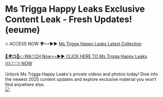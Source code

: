 # Ms Trigga Happy Leaks Exclusive Content Leak - Fresh Updates! (eeume)

🔥 ACCESS NOW 🌍==►► <a href="https://tinyurl.com/kvy9nzfs" rel="nofollow">Ms Trigga Happy Leaks Latest Collection</a>
<br><br>
[🔴🌍📺📱👉WA𝚃CH Now==►► CLICK HERE TO Ms Trigga Happy Leaks 𝚆𝙰𝚃𝙲𝙷 NOW](https://tinyurl.com/kvy9nzfs)
<br><br>
Unlock Ms Trigga Happy Leaks's private videos and photos today! Dive into the newest 2025 content updates and explore exclusive material you won’t find anywhere else.
<br>
<a href="https://tinyurl.com/kvy9nzfs" rel="nofollow" data-target="animated-image.originalLink"><img src="https://camo.githubusercontent.com/8a4f000d20f83aca3bf7ec5f350d767afa0574a8a352519fd8cfa583a6f93a33/68747470733a2f2f692e696d6775722e636f6d2f644a486b345a712e676966" data-canonical-src="https://i.imgur.com/dJHk4Zq.gif" style="max-width: 100%; display: inline-block;" data-target="animated-image.originalImage"></a>
<br>
